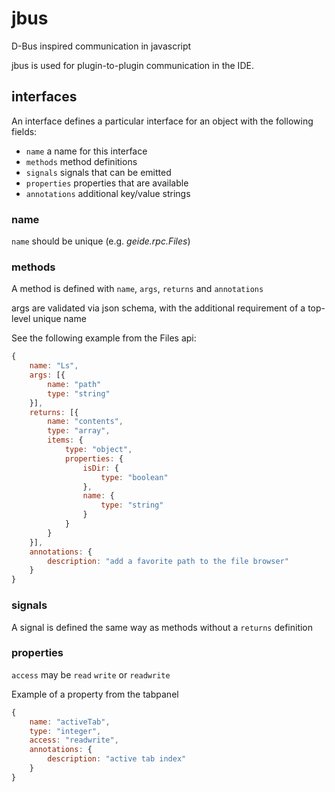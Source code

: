 # jbus

D-Bus inspired communication in javascript

jbus is used for plugin-to-plugin communication in the IDE.


## interfaces

An interface defines a particular interface for an object with the following fields:

- `name` a name for this interface
- `methods` method definitions
- `signals` signals that can be emitted
- `properties` properties that are available
- `annotations` additional key/value strings

### name

`name` should be unique (e.g. *geide.rpc.Files*)

### methods

A method is defined with `name`, `args`, `returns` and `annotations`

args are validated via json schema, with the additional requirement of a top-level unique name

See the following example from the Files api:

```javascript
{
    name: "Ls",
    args: [{
        name: "path"
        type: "string"
    }],
    returns: [{
        name: "contents",
        type: "array",
        items: {
            type: "object",
            properties: {
                isDir: {
                    type: "boolean"
                },
                name: {
                    type: "string"
                }
            }
        }
    }],
    annotations: {
        description: "add a favorite path to the file browser"
    }
}

```

### signals

A signal is defined the same way as methods without a `returns` definition

### properties

`access` may be `read` `write` or `readwrite`

Example of a property from the tabpanel
```javascript
{
    name: "activeTab",
    type: "integer",
    access: "readwrite",
    annotations: {
        description: "active tab index"
    }
}
